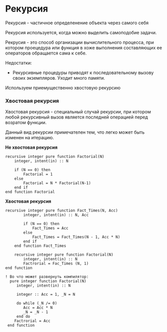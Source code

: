 # Рекурсия

Рекурсия - частичное определенение объекта через самого себя

Рекурсия используется, когда можно выделить самоподобие задачи.

Рекрусия - это способ организации вычислительного процесса, при котором проецедура или функция в хоже выполнения составляющих ее операторов обращается сама к себе.

Недостатки:
- Рекурсивные процедуры приводят к последовательному вызову своих экземпляров. Уходит много памяти.

Используем приемущественно хвостовую рекурсию

### Хвостовая рекурсия

Хвостовая рекурсия - специальный случай рекурсии, при котором любой рекурсивный вызов является последней операцией перед возратом функции.

Данный вид рекурсии примечателен тем, что легко может быть изменен на итерацию.

**Не хвостовая рекурсия**
```
recursive integer pure function Factorial(N)
    integer, intent(in) :: N
    
    if (N == 0) then
        Factorial = 1
    else
        Factorial = N * Factorial(N-1)
    end if
end function Factorial
```
**Хвостовая рекурсия**
```
recursive integer pure function Fact_Times(N, Acc)
        integer, intent(in) :: N, Acc
        
        if (N == 0) then
            Fact_Times = Acc
        else
            Fact_Times = Fact_Times(N - 1, Acc * N)
        end if
    end function Fact_Times

    recursive integer pure function Factorial(N)
        integer, intent(in) :: N
        Factrorial = Fac_Times (N, 1)
end function
```
```
! Во что может развернуть компилятор:
  pure integer function Factorial(N)
     integer, intent(in) :: N
     
     integer :: Acc = 1, _N = N
     
     do while (_N /= 0)
        Acc = Acc * N
        _N = _N - 1
     end do
    Factrorial = Acc
 end function
```

